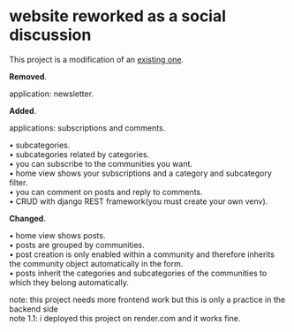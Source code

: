 # website reworked as a social discussion

This project is a modification of an [existing one](https://github.com/pythonlessons/Django_tutorials).

**Removed**.

application: newsletter.


**Added**.

applications: subscriptions and comments.

• subcategories.  
• subcategories related by categories.  
• you can subscribe to the communities you want.  
• home view shows your subscriptions and a category and subcategory filter.  
• you can comment on posts and reply to comments.  
• CRUD with django REST framework(you must create your own venv).  


**Changed**.

• home view shows posts.  
• posts are grouped by communities.  
• post creation is only enabled within a community and therefore inherits the community object automatically in the form.  
• posts inherit the categories and subcategories of the communities to which they belong automatically.  


note: this project needs more frontend work but this is only a practice in the backend side  
  note 1.1: i deployed this project on render.com and it works fine.










